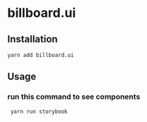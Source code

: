 # billboard.ui

## Installation

`yarn add billboard.ui`

## Usage

### run this command to see components

` yarn run storybook`
